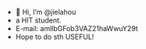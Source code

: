 - 👋 Hi, I’m @jielahou
- a HIT student.
- E-mail: amllbGFob3VAZ21haWwuY29t
- Hope to do sth USEFUL!

<!---
jielahou/jielahou is a ✨ special ✨ repository because its `README.md` (this file) appears on your GitHub profile.
You can click the Preview link to take a look at your changes.
--->
